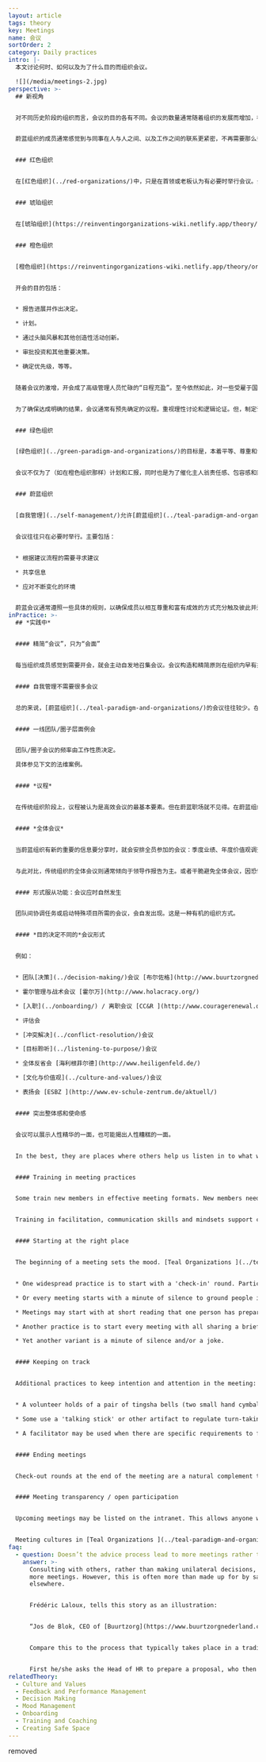 ```yaml
---
layout: article
tags: theory
key: Meetings
name: 会议
sortOrder: 2
category: Daily practices
intro: |-
  本文讨论何时、如何以及为了什么目的而组织会议。

  ![](/media/meetings-2.jpg)
perspective: >-
  ## 新视角


  对不同历史阶段的组织而言，会议的目的各有不同。会议的数量通常随着组织的发展而增加，在绿色阶段达到顶峰。在蔚蓝阶段开会数量开始减少。


  蔚蓝组织的成员通常感觉到与同事在人与人之间、以及工作之间的联系更紧密，不再需要那么多会议来计划或解决问题。


  ### 红色组织


  在[红色组织](../red-organizations/)中，只是在首领或老板认为有必要时举行会议。会议目的可能是为了发布信息、传达判决或举行仪式。有时也会为了寻求建议或收集信息而开会。


  ### 琥珀组织


  在[琥珀组织](https://reinventingorganizations-wiki.netlify.app/theory/amber-paradigm-and-organizations/)中，会议是一种重要的层级控制方法。用于收集、提炼并在组织中上下层级间传递信息。会议负责人是参会者中最高级别的领导。其他人有责任按要求准备汇报或回答用的信息。


  ### 橙色组织


  [橙色组织](https://reinventingorganizations-wiki.netlify.app/theory/orange-paradigm-and-organizations/)橙色组织需要认真管理绩效以确保实现各种指标和目标。这自然要求组织内每个层面都召开例会（周/月/季/年度）。


  开会的目的包括：


  * 报告进展并作出决定。

  * 计划。

  * 通过头脑风暴和其他创造性活动创新。

  * 审批投资和其他重要决策。

  * 确定优先级，等等。


  随着会议的激增，开会成了高级管理人员忙碌的“日程充盈”。至今依然如此，对一些受雇于国际组织的人而言，这往往意味着大量出差旅行。


  为了确保达成明确的结果，会议通常有预先确定的议程。重视理性讨论和逻辑论证。但，制定议程者个人层面的目的性，导致会议无法避免只重视表面内容，进而有妨碍组织目标的潜在风险。


  ### 绿色组织


  [绿色组织](../green-paradigm-and-organizations/)的目标是，本着平等、尊重和包容原则为多个利益相关者服务。所以就需要与这些方位开会。共识很有价值，但要达成共识可能会很辛苦。


  会议不仅为了（如在橙色组织那样）计划和汇报，同时也是为了催化主人翁责任感、包容感和赋权感：换句话说，就是创造一种基于价值观的文化。因此，会议活动往往更关注团队内部的基本流程。


  ### 蔚蓝组织


  [自我管理](../self-management/)允许[蔚蓝组织](../teal-paradigm-and-organizations/)的成员在不需要批准或协商取得一致共识的情况下就能负责任的主持决策。因此，所需的会议通常要少得多。


  会议往往只在必要时举行。主要包括：


  * 根据建议流程的需要寻求建议

  * 共享信息

  * 应对不断变化的环境


  蔚蓝会议通常遵照一些具体的规则，以确保成员以相互尊重和富有成效的方式充分触及彼此并达成会议的目的。新加入者通常在这些过程中得到培训，以便学会如何能够充分参与蔚蓝会议。
inPractice: >-
  ## *实践中*


  #### 精简“会议”，只为“会面”


  每当组织成员感觉到需要开会，就会主动自发地召集会议。会议构造和精简原则在组织内早有共识，这些都支持着这种[自组织](../self-management/)精神。蔚蓝组织的高透明度，直接减少了会议次数和时间。在举行会议时，要注意使用能培养[整体感](../wholeness/)的一些具体技巧（组织价值观与文化的渗透）。


  #### 自我管理不需要很多会议


  总的来说，[蔚蓝组织](../teal-paradigm-and-organizations/)的会议往往较少。在传统的金字塔结构中，因信息需要在指挥链中上下流动，于是需要召开会议来收集、包装、过滤和传输这些信息。在自我管理结构中，此类会议需求多数已经消失。[绿色组织](../green-paradigm-and-organizations/)中的会议可能是打造“自下而上”参与活动的一种方式，但在蔚蓝组织，这已经被“内置”在日常的自我管理结构中（不必刻意开会）。


  #### 一线团队/圈子层面例会


  团队/圈子会议的频率由工作性质决定。

  具体参见下文的法维案例。


  #### *议程*


  在传统组织阶段上，议程被认为是高效会议的最基本要素。但在蔚蓝职场就不见得。在蔚蓝组织中，即使一些有计划安排的会议，也都没有预先确定的议程。一般是在会议开始时刻确定议程（跟随同步性），并原则上选择一些当下能聚集参与者关注能量的话题。这样可以确保会议保持活力、目的性和参与性（避免人在心不在）。不预制仪式性的强迫方式和人造出来的议程（不用旧时间线的议程束缚当下流动），能保证成员对会议内容的兴趣是真实而当下临在的。


  #### *全体会议*


  当蔚蓝组织有新的重要的信息要分享时，就会安排全员参加的会议：季度业绩、年度价值观调查、战略拐点等等。在会上，信息并不是简单的自上而下“呈现”，而是展开真正的讨论和辩论。允许提问机制把会议带向任何方向；有挫折可以发泄；有成就可以自发庆祝。会议效果不仅仅是信息交换，还涉及到更多的有益能量（培养见证成员和组织的完整性）。成员对组织及其价值观的信任，能在会议中受到考验和重申。资深成员会坦诚、谦虚、脆弱吗？他们会直面这些难题吗？他们会允许整个团队都参与吗？


  与此对比，传统组织的全体会议则通常倾向于领导作报告为主。或者干脆避免全体会议，因恐惧这类会议（特别是允许成员人人发言时）的不可预测性和失控风险。


  #### 形式服从功能：会议应时自然发生


  团队间协调任务或启动特殊项目所需的会议，会自发出现。这是一种有机的组织方式。


  #### *目的决定不同的*会议形式


  例如：


  * 团队[决策](../decision-making/)会议 [布尔佐格](http://www.buurtzorgnederland.com/)

  * 霍尔管理与战术会议 [霍尔万](http://www.holacracy.org/)

  * [入职](../onboarding/) / 离职会议 [CC&R ](http://www.couragerenewal.org/)

  * 评估会

  * [冲突解决](../conflict-resolution/)会议

  * [目标聆听](../listening-to-purpose/)会议

  * 全体反省会 [海利根菲尔德](http://www.heiligenfeld.de/)

  * [文化与价值观](../culture-and-values/)会议

  * 表扬会 [ESBZ ](http://www.ev-schule-zentrum.de/aktuell/)


  #### 突出整体感和使命感


  会议可以展示人性精华的一面，也可能揭出人性糟糕的一面。


  In the best, they are places where others help us listen in to what we really care about. But meetings can also be playfields for egos. To feel safe, some seek to dominate proceedings. Others withdraw. In self-managingorganizations the absence of a boss takes some of these fears out of the room. But in a group of peers egos can dominate just as well. A variety of approaches support productive interactions consistent with [整体性](/wholeness/)和[目标](../listening-to-purpose/)。


  #### Training in meeting practices


  Some train new members in effective meeting formats. New members need to be comfortable to participate in decision-making procedures.


  Training in facilitation, communication skills and mindsets support collegiality, trust building, and the resolution of tensions.


  #### Starting at the right place


  The beginning of a meeting sets the mood. [Teal Organizations ](../teal-paradigm-and-organizations/)may use the following practices:


  * One widespread practice is to start with a 'check-in' round. Participants share how they feel in the moment, as they enter. The helps all to listen within, to their bodies and sensations, and to build awareness. Naming an emotion is often all it takes to deal with it.  Thus, this practice helps participants let go of distractions while supporting everyone to be present for the current meeting. 

  * Or every meeting starts with a minute of silence to ground people in the moment. 

  * Meetings may start with at short reading that one person has prepared. After a few moments of silence, participants share the thoughts this has sparked.  

  * Another practice is to start every meeting with all sharing a brief story of someone they had recently thanked. This highlights possibility, gratitude, celebration, and trust.  

  * Yet another variant is a minute of silence and/or a joke.


  #### Keeping on track


  Additional practices to keep intention and attention in the meeting:


  * A volunteer holds of a pair of tingsha bells (two small hand cymbals that can make a crystal-like sound). If the holder feels ground rules are not being respected, she can make the cymbals sing. No one may speak until the cymbal sound has died out. During the silence, all can reflect on the question: "Am I in the service to the topic we are discussing?”  

  * Some use a 'talking stick' or other artifact to regulate turn-taking, slow down the speed of conversation, and increase the quality of listening. 

  * A facilitator may be used when there are specific requirements to fulfil. This may be an external facilitator in some circumstances.  


  #### Ending meetings


  Check-out rounds at the end of the meeting are a natural complement to the initial check-in round. They leave everyone with a sense of the impact of the meeting. A moment of silence is another way to reflect and conclude.  


  #### Meeting transparency / open participation


  Upcoming meetings may be listed on the intranet. This allows anyone who wants to share concerns or ideas to attend.  This transparency may extend to outsiders via streaming on the internet. Some claim this transparency results in closer relations with their external partners.


  Meeting cultures in [Teal Organizations ](../teal-paradigm-and-organizations/)have adopted some of the ‘alternative meeting formats’ like Open Space, Art of Hosting, World Café etc.
faq:
  - question: Doesn’t the advice process lead to more meetings rather than less?
    answer: >-
      Consulting with others, rather than making unilateral decisions, may mean
      more meetings. However, this is often more than made up for by savings
      elsewhere.


      Frédéric Laloux, tells this story as an illustration:


      “Jos de Blok, CEO of [Buurtzorg](https://www.buurtzorgnederland.com/), often applies the advice process by posting a blog note to the Buurtzorg web in the evening, proposing suggestions for new initiatives and decisions and asking for advice from all the members of the organization. 24 hours later, 50-80% of the employees will have read and perhaps commented. Maybe the overwhelming response is "yes, this is fine", in which case the decision can just be effectuated at this point. Alternatively, he will have received feedback on how he might be overlooking important negative consequences, or how this issue may be more complicated than he is aware off. In this case, he might revise his proposal accordingly and repost it, or sense the need to gather a voluntary group to deal with it. In any case this provides a swift [decision making process](../decision-making/) with very few meetings."


      Compare this to the process that typically takes place in a traditional 9000 employee hierarchy. Say the CEO wants to change overtime conditions:


      First he/she asks the Head of HR to prepare a proposal, who then asks someone more junior to do 'the staff work'. The junior drafts a proposal, maybe shows to a colleague and revises accordingly. Then the Head of HR goes over the draft, and suggests further refinements, before booking a meeting with the CEO who can make further changes. Then it goes to the executive committee...and so on...They want more revisions, and it goes down the line again, and back up again... It may now become political, bringing another layer of complications. If it is now approved, someone in internal communication works on it, and shows the CEO, again. Finally, it is cascaded to the managers who prepare presentations to make a team meetings. The total number meetings that may go into such a decision is huge.
relatedTheory:
  - Culture and Values
  - Feedback and Performance Management
  - Decision Making
  - Mood Management
  - Onboarding
  - Training and Coaching
  - Creating Safe Space
---
```

removed